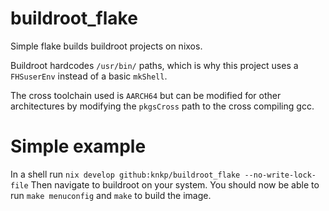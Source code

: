 # buildroot_flake

Simple flake builds buildroot projects on nixos.

Buildroot hardcodes `/usr/bin/` paths, which is why this project uses
a `FHSuserEnv` instead of a basic `mkShell`.

The cross toolchain used is `AARCH64` but can be modified for other
architectures by modifying the `pkgsCross` path to the cross compiling gcc.

# Simple example
In a shell run `nix develop github:knkp/buildroot_flake --no-write-lock-file`
Then navigate to buildroot on your system.
You should now be able to run `make menuconfig` and `make` to build the image.
